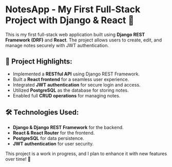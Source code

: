 # NotesApp - My First Full-Stack Project with Django & React 🚀

This is my first full-stack web application built using **Django REST Framework (DRF)** and **React**. The project allows users to create, edit, and manage notes securely with JWT authentication.

## 🌟 Project Highlights:
- Implemented a **RESTful API** using Django REST Framework.
- Built a **React frontend** for a seamless user experience.
- Integrated **JWT authentication** for secure login and access.
- Utilized **PostgreSQL** as the database for storing notes.
- Enabled full **CRUD operations** for managing notes.

## 🛠️ Technologies Used:
- **Django & Django REST Framework** for the backend.
- **React & React Router** for the frontend.
- **PostgreSQL** for data persistence.
- **JWT authentication** for user security.

This project is a work in progress, and I plan to enhance it with new features over time! 🚀

